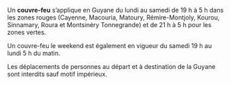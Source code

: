 <div class="conseil conseil-jaune">

Un **couvre-feu** s’applique en Guyane du lundi au samedi de 19 h à 5 h dans les zones rouges (Cayenne, Macouria, Matoury, Rémire-Montjoly, Kourou, Sinnamary, Roura et Montsinéry Tonnegrande) et de 21 h à 5 h pour les zones vertes.

Un  couvre-feu le weekend est également en vigueur du samedi 19 h au lundi 5 h du matin.

Les déplacements de personnes au départ et à destination de la Guyane sont interdits sauf motif impérieux.

</div>
